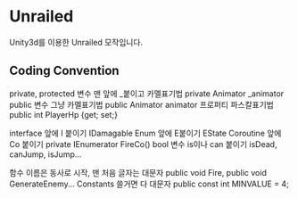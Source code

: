 # Unrailed
Unity3d를 이용한 Unrailed 모작입니다.


## Coding Convention

private, protected 변수 맨 앞에 _붙이고 카멜표기법  private Animator _animator
public 변수 그냥 카멜표기법 public Animator animator
프로퍼티 파스칼표기법 public int PlayerHp {get; set;}

interface 앞에 I 붙이기 IDamagable
Enum 앞에 E붙이기 EState
Coroutine 앞에 Co 붙이기 private IEnumerator FireCo()
bool 변수 is이나 can 붙이기 isDead, canJump, isJump...

함수 이름은 동사로 시작, 맨 처음 글자는 대문자 public void Fire, public void GenerateEnemy...
Constants 쓸거면 다 대문자 public const int MINVALUE = 4;
